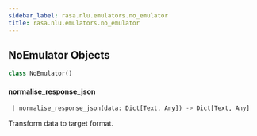 ```yaml
---
sidebar_label: rasa.nlu.emulators.no_emulator
title: rasa.nlu.emulators.no_emulator
---
```


## NoEmulator Objects

```python
class NoEmulator()
```

#### normalise\_response\_json

```python
 | normalise_response_json(data: Dict[Text, Any]) -> Dict[Text, Any]
```

Transform data to target format.

